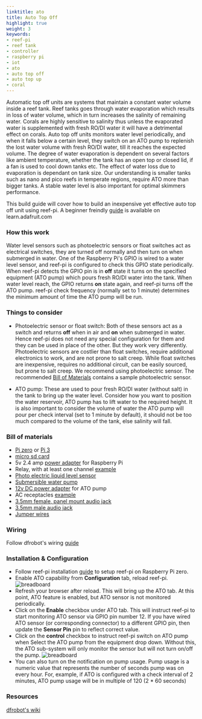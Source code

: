 ```yaml
---
linktitle: ato
title: Auto Top Off
highlight: true
weight: 3
keywords:
- reef-pi
- reef tank
- controller
- raspberry pi
- iot
- ato
- auto top off
- auto top up
- coral
---
```


Automatic top off units are systems that maintain a constant water volume inside a reef tank. Reef tanks goes through water evaporation which results in loss of water volume, which in turn increases the salinity of remaining water. Corals are highly sensitive to salinity thus unless the evaporated water is supplemented with fresh RO/DI water it will have a detrimental effect on corals. Auto top off units monitors water level periodically, and when it falls below a certain level, they switch on an ATO pump to replenish the lost water volume with fresh RO/DI water, till it reaches the expected volume. The degree of water evaporation is dependent on several factors like ambient temperature,  whether the tank has an open top or closed lid, if a fan is used to cool down tanks etc. The effect of water loss due to evaporation is dependant on tank size. Our understanding is smaller tanks such as nano and pico reefs in temperate regions,  require ATO more than bigger tanks. A stable water level is also important for optimal skimmers performance.

This build guide will cover how to build an inexpensive yet effective auto top off unit using reef-pi. A beginner freindly [guide](https://learn.adafruit.com/reef-pi-water-level-controller/) is available on learn.adafruit.com

### How this work

Water level sensors such as photoelectric sensors or float switches act as electrical switches, they are turned off normally and then turn on when submerged in water. One of the Raspberry Pi's GPIO is wired to a water level sensor, and reef-pi is configured to check this GPIO state periodically. When reef-pi detects the GPIO pin is in **off** state it turns on the specified equipment (ATO pump) which pours fresh RO/DI water into the tank. When water level reach, the GPIO returns **on** state again, and reef-pi turns off the ATO pump. reef-pi check frequency (normally set to 1 minute) determines the minimum amount of time the ATO pump will be run.


### Things to consider

- Photoelectric sensor or float switch: Both of these sensors act as a switch and returns **off** when in air  and **on** when submerged in water. Hence reef-pi does not need any special configuration for them and they can be used in place of the other. But they work very differently. Photoelectric sensors are costlier than float switches, require additional electronics to work, and are not prone to salt creep. While float switches are inexpensive, requires no additional circuit, can be easily sourced, but prone to salt creep. We recommend using photoelectric sensor. The recommended [Bill of Materials](/general-guides/bom) contains a sample photoelectric sensor.

- ATO pump: These are used to pour fresh RO/DI water (without salt) in the tank to bring up the water level. Consider how you want to position the water reservoir, ATO pump has to lift water to the required height. It is also important to consider the volume of water the ATO pump will pour per check interval (set to 1 minute by default), it should not be too much compared to the volume of the tank, else salinity will fall.


### Bill of materials

- [Pi zero](https://www.adafruit.com/product/3400) or [Pi 3](https://www.adafruit.com/product/3055)
- [micro sd card](https://www.adafruit.com/product/2693)
- 5v 2.4 amp [power adapter](https://www.adafruit.com/product/1995) for Raspberry Pi
- Relay, with at least one channel [example](https://www.amazon.com/dp/B00E0NTPP4)
- [Photo electric liquid level sensor](https://www.amazon.com/dp/B074T9WHGF/)
- [Submersible water pump](https://www.amazon.com/dp/B073VSZH2P/)
- [12v DC power adapter](https://www.amazon.com/dp/B01ICSD93Q/) for ATO pump
- AC receptacles [example](https://www.amazon.com/gp/product/B002DQT5UK/)
- [3.5mm female, panel mount audio jack](https://www.amazon.com/dp/B013AP77T8)
- [3.5mm male audio jack](https://www.amazon.com/dp/B00MFRZ2SG/)
- [Jumper wires](https://www.amazon.com/dp/B00DJY4RS0)

### Wiring

Follow dfrobot's wiring [guide](https://www.dfrobot.com/wiki/index.php/Liquid_Level_Sensor-FS-IR02_SKU:_SEN0205)


### Installation & Configuration

- Follow reef-pi installation [guide](/general-guides/install) to setup reef-pi on Raspberry Pi zero.
- Enable ATO capability from **Configuration** tab, reload reef-pi.
![breadboard](/img/ato/ato-enable.png)
- Refresh your browser after reload. This will bring up the ATO tab. At this point, ATO feature is enabled, but ATO sensor is not monitored periodically.
- Click on the **Enable** checkbox under ATO tab. This will instruct reef-pi to start monitoring ATO sensor via GPIO pin number 12. If you have wired ATO sensor (or corresponding connector) to a different GPIO pin, then update the **Sensor Pin** pin to reflect correct value.
- Click on the **control** checkbox to instruct reef-pi switch on ATO pump when Select the ATO pump from the equipment drop down. Without this, the ATO sub-system will only monitor the sensor but will not turn on/off the pump.
![breadboard](/img/ato/ato-configure.png)
- You can also turn on the notification on pump usage. Pump usage is a numeric value that represents the  number of seconds pump was on every hour. For, example, if ATO is configured with a check interval of 2 minutes, ATO pump usage will be in multiple of 120 (2 * 60 seconds)


### Resources

[dfrobot's wiki](https://www.dfrobot.com/wiki/index.php/Liquid_Level_Sensor-FS-IR02_SKU:_SEN0205)

